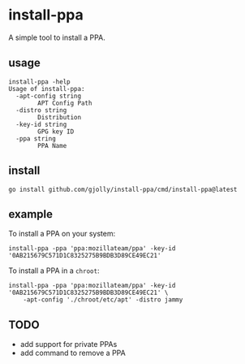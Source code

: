 # install-ppa

A simple tool to install a PPA.

## usage

```
install-ppa -help
Usage of install-ppa:
  -apt-config string
        APT Config Path
  -distro string
        Distribution
  -key-id string
        GPG key ID
  -ppa string
        PPA Name
```

## install

```
go install github.com/gjolly/install-ppa/cmd/install-ppa@latest
```

## example

To install a PPA on your system:

```
install-ppa -ppa 'ppa:mozillateam/ppa' -key-id '0AB215679C571D1C8325275B9BDB3D89CE49EC21'
```

To install a PPA in a `chroot`:

```
install-ppa -ppa 'ppa:mozillateam/ppa' -key-id '0AB215679C571D1C8325275B9BDB3D89CE49EC21' \
    -apt-config './chroot/etc/apt' -distro jammy
```

## TODO

 * add support for private PPAs
 * add command to remove a PPA
